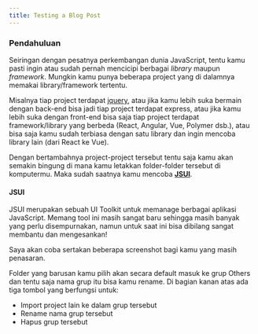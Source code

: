 ```yaml
---
title: Testing a Blog Post
---
```


### Pendahuluan

Seiringan dengan pesatnya perkembangan dunia JavaScript, tentu kamu pasti ingin atau sudah pernah mencicipi berbagai _library_ maupun _framework_. Mungkin kamu punya beberapa project yang di dalamnya memakai library/framework tertentu.

Misalnya tiap project terdapat [jquery](https://www.google.com), atau jika kamu lebih suka bermain dengan back-end bisa jadi tiap project terdapat express, atau jika kamu lebih suka dengan front-end bisa saja tiap project terdapat framework/library yang berbeda (React, Angular, Vue, Polymer dsb.), atau bisa saja kamu sudah terbiasa dengan satu library dan ingin mencoba library lain (dari React ke Vue).

Dengan bertambahnya project-project tersebut tentu saja kamu akan semakin bingung di mana kamu letakkan folder-folder tersebut di komputermu. Maka sudah saatnya kamu mencoba [**JSUI**](https://www.google.com).

<post-img name="coba.png" caption="coba dulu ajahhhh" />

#### JSUI

JSUI merupakan sebuah UI Toolkit untuk memanage berbagai aplikasi JavaScript. Memang tool ini masih sangat baru sehingga masih banyak yang perlu disempurnakan, namun untuk saat ini bisa dibilang sangat membantu dan mengesankan!

Saya akan coba sertakan beberapa screenshot bagi kamu yang masih penasaran.

Folder yang barusan kamu pilih akan secara default masuk ke grup Others dan tentu saja nama grup itu bisa kamu rename. Di bagian kanan atas ada tiga tombol yang berfungsi untuk:

- Import project lain ke dalam grup tersebut
- Rename nama grup tersebut
- Hapus grup tersebut
